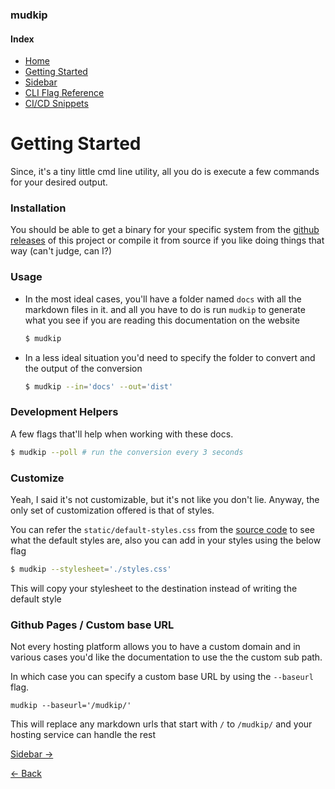 ### mudkip

#### Index

- [Home](/)
- [Getting Started](/getting-started)
- [Sidebar](/sidebar)
- [CLI Flag Reference](/cli)
- [CI/CD Snippets](/ci)

# Getting Started

Since, it's a tiny little cmd line utility, all you do is execute a few commands
for your desired output.

### Installation

You should be able to get a binary for your specific system from the
[github releases](https://github.com/barelyhuman/mudkip/releases) of this
project or compile it from source if you like doing things that way (can't
judge, can I?)

### Usage

- In the most ideal cases, you'll have a folder named `docs` with all the
  markdown files in it. and all you have to do is run `mudkip` to generate what
  you see if you are reading this documentation on the website
  ```sh
  $ mudkip
  ```
- In a less ideal situation you'd need to specify the folder to convert and the
  output of the conversion
  ```sh
  $ mudkip --in='docs' --out='dist'
  ```

### Development Helpers

A few flags that'll help when working with these docs.

```sh
$ mudkip --poll # run the conversion every 3 seconds
```

### Customize

Yeah, I said it's not customizable, but it's not like you don't lie. Anyway, the
only set of customization offered is that of styles.

You can refer the `static/default-styles.css` from the
[source code](https://github.com/barelyhuman/mudkip) to see what the default
styles are, also you can add in your styles using the below flag

```sh
$ mudkip --stylesheet='./styles.css'
```

This will copy your stylesheet to the destination instead of writing the default
style

### Github Pages / Custom base URL

Not every hosting platform allows you to have a custom domain and in various
cases you'd like the documentation to use the the custom sub path.

In which case you can specify a custom base URL by using the `--baseurl` flag.

```
mudkip --baseurl='/mudkip/'
```

This will replace any markdown urls that start with `/` to `/mudkip/` and your
hosting service can handle the rest

[Sidebar &rarr;](/sidebar)

[&larr; Back](/)
